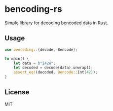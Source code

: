 # bencoding-rs

Simple library for decoding bencoded data in Rust.

## Usage

```rust
use bencoding::{decode, Bencode};

fn main() {
    let data = b"i42e";
    let decoded = decode(data).unwrap();
    assert_eq!(decoded, Bencode::Int(42));
}
```

## License

MIT
